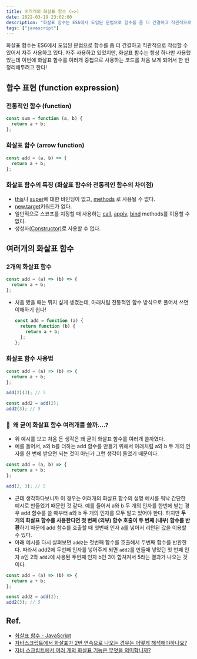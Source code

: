 ```yaml
---
title: 여러개의 화살표 함수 (=>)
date: 2022-03-19 23:02:00
description: "화살표 함수는 ES6에서 도입된 문법으로 함수를 좀 더 간결하고 직관적으로 작성할 수 있어서 자주 사용하고 있다. 자주 사용하고 있었지만, 화살표 함수는 항상 하나만 사용했었는데 이번에 화살표 함수를 여러개 중첩으로 사용하는 코드를 처음 보게 되어서 한 번 정리해두려고 한다!..."
tags: ["javascript"]
---
```


화살표 함수는 ES6에서 도입된 문법으로 함수를 좀 더 간결하고 직관적으로 작성할 수 있어서 자주 사용하고 있다. 자주 사용하고 있었지만, 화살표 함수는 항상 하나만 사용했었는데 이번에 화살표 함수를 여러개 중첩으로 사용하는 코드를 처음 보게 되어서 한 번 정리해두려고 한다!

## 함수 표현 (function expression)

### 전통적인 함수 (function)

```jsx
const sum = function (a, b) {
  return a + b;
};
```

### 화살표 함수 (arrow function)

```jsx
const add = (a, b) => {
  return a + b;
};
```

### 화살표 함수의 특징 (화살표 함수와 전통적인 함수의 차이점)

- [this](https://developer.mozilla.org/ko/docs/Web/JavaScript/Reference/Operators/this)나 [super](https://developer.mozilla.org/ko/docs/Web/JavaScript/Reference/Operators/super)에 대한 바인딩이 없고, [methods](https://developer.mozilla.org/ko/docs/Glossary/Method) 로 사용될 수 없다.
- [new.target](https://developer.mozilla.org/ko/docs/Web/JavaScript/Reference/Operators/new.target)키워드가 없다.
- 일반적으로 스코프를 지정할 때 사용하는 [call](https://developer.mozilla.org/ko/docs/Web/JavaScript/Reference/Global_Objects/Function/call), [apply](https://developer.mozilla.org/ko/docs/Web/JavaScript/Reference/Global_Objects/Function/apply), [bind](https://developer.mozilla.org/ko/docs/Web/JavaScript/Reference/Global_Objects/Function/bind) methods를 이용할 수 없다.
- 생성자[(Constructor)](https://developer.mozilla.org/ko/docs/Web/JavaScript/Reference/Classes/constructor)로 사용할 수 없다.

## 여러개의 화살표 함수

### 2개의 화살표 함수

```jsx
const add = (a) => (b) => {
  return a + b;
};
```

- 처음 봤을 때는 뭐지 싶게 생겼는데, 아래처럼 전통적인 함수 방식으로 풀어서 쓰면 이해하기 쉽다!
  ```jsx
  const add = function (a) {
    return function (b) {
      return a + b;
    };
  };
  ```

### 화살표 함수 사용법

```jsx
const add = (a) => (b) => {
  return a + b;
};

add(2)(3); // 5

const add2 = add(2);
add2(3); // 5
```

### 🤔  왜 굳이 화살표 함수 여러개를 쓸까....?

- 위 예시를 보고 처음 든 생각은 왜 굳이 화살표 함수를 여러개 쓸까였다.
- 예를 들어서, a와 b를 더하는 add 함수를 만들기 위해서 아래처럼 a와 b 두 개의 인자를 한 번에 받으면 되는 것이 아닌가 그런 생각이 들었기 때문이다.

```jsx
const add = (a, b) => {
  return a + b;
};

add(2, 3); // 5
```

- 근데 생각하다보니까 이 경우는 여러개의 화살표 함수의 설명 예시를 워낙 간단한 예시로 만들었기 때문인 것 같다. 예를 들어서 a와 b 두 개의 인자를 한번에 받는 경우 add 함수를 쓸 때부터 a와 b 두 개의 인자를 모두 알고 있어야 한다. 하지만 **두 개의 화살표 함수를 사용한다면 첫 번째 (외부) 함수 호출이 두 번째 (내부) 함수를 반환**하기 때문에 add 함수를 호출할 때 첫번째 인자 a를 넣어서 리턴된 값을 이용할 수 있다.
- 아래 예시를 다시 살펴보면 `add2`는 첫번째 함수를 호출해서 두번째 함수를 반환한다. 따라서 add2에 두번째 인자를 넣어주게 되면 `add2`를 만들때 넣었던 첫 번째 인자 a인 2와 `add2`에 사용된 두번째 인자 b인 3이 합쳐져서 5라는 결과가 나오는 것이다.

```jsx
const add = (a) => (b) => {
  return a + b;
};

const add2 = add(2);
add2(3); // 5
```

## Ref.

- [화살표 함수 - JavaScript](https://developer.mozilla.org/ko/docs/Web/JavaScript/Reference/Functions/Arrow_functions)
- [자바스크립트에서 화살표가 2번 연속으로 나오는 경우는 어떻게 해석해야하나요?](https://hashcode.co.kr/questions/7544/%EC%9E%90%EB%B0%94%EC%8A%A4%ED%81%AC%EB%A6%BD%ED%8A%B8%EC%97%90%EC%84%9C-%ED%99%94%EC%82%B4%ED%91%9C%EA%B0%80-2%EB%B2%88-%EC%97%B0%EC%86%8D%EC%9C%BC%EB%A1%9C-%EB%82%98%EC%98%A4%EB%8A%94-%EA%B2%BD%EC%9A%B0%EB%8A%94-%EC%96%B4%EB%96%BB%EA%B2%8C-%ED%95%B4%EC%84%9D%ED%95%B4%EC%95%BC%ED%95%98%EB%82%98%EC%9A%94)
- [자바 스크립트에서 여러 개의 화살표 기능은 무엇을 의미합니까?](http://daplus.net/javascript-%EC%9E%90%EB%B0%94-%EC%8A%A4%ED%81%AC%EB%A6%BD%ED%8A%B8%EC%97%90%EC%84%9C-%EC%97%AC%EB%9F%AC-%EA%B0%9C%EC%9D%98-%ED%99%94%EC%82%B4%ED%91%9C-%EA%B8%B0%EB%8A%A5%EC%9D%80-%EB%AC%B4%EC%97%87/)
